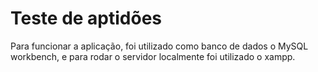 # Teste de aptidões

Para funcionar a aplicação, foi utilizado como banco de dados o MySQL workbench, e para rodar o servidor localmente foi utilizado o xampp.
